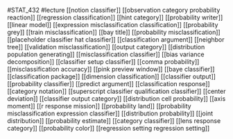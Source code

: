 #STAT_432
#lecture
[[notion classifier]]
[[observation category probability reaction]]
[[regression classification]]
[[hint category]]
[[probability writer]]
[[linear model]]
[[expression misclassification classification]]
[[probability grey]]
[[train misclassification]]
[[bay title]]
[[probability misclassification]]
[[placeholder classifier hat classifier]]
[[classification argument]]
[[neighbor tree]]
[[validation misclassification]]
[[output category]]
[[distribution population generating]]
[[misclassification classifier]]
[[bias variance decomposition]]
[[classifier setup classifier]]
[[comma probability]]
[[misclassification accuracy]]
[[pink preview window]]
[[baye classifier]]
[[classification package]]
[[dimension classification]]
[[classifier output]]
[[probability classifier]]
[[predict argument]]
[[classification response]]
[[category notation]]
[[superscript classifier qualification classifier]]
[[center deviation]]
[[classifier output category]]
[[distribution cell probability]]
[[axis moment]]
[[r response mission]]
[[probability land]]
[[probability misclassification expression classifier]]
[[distribution probability]]
[[joint distribution]]
[[probability estimate]]
[[category classifier]]
[[lens response category]]
[[probability color]]
[[regression setting regression setting]]

